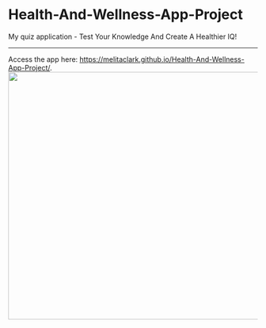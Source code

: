 # Health-And-Wellness-App-Project
My quiz application - Test Your Knowledge And Create A Healthier IQ! 

----------------------------------------
Access the app here: 
https://melitaclark.github.io/Health-And-Wellness-App-Project/.
<img src="readme/appImage.png" height= "500" width="800">
